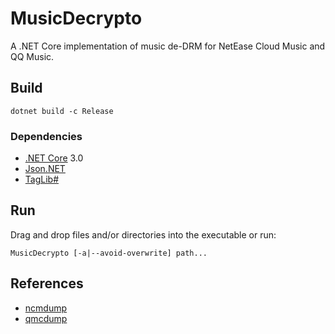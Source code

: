 # MusicDecrypto

A .NET Core implementation of music de-DRM for NetEase Cloud Music and QQ Music.

## Build

`dotnet build -c Release`

### Dependencies

-   [.NET Core](https://dotnet.microsoft.com) 3.0
-   [Json.NET](https://www.newtonsoft.com/json)
-   [TagLib#](https://github.com/mono/taglib-sharp)

## Run

Drag and drop files and/or directories into the executable or run:

`MusicDecrypto [-a|--avoid-overwrite] path...`

## References

-   [ncmdump](https://github.com/anonymous5l/ncmdump)
-   [qmcdump](https://github.com/MegrezZhu/qmcdump)

